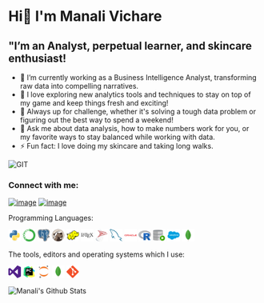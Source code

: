 
# Hi👋 I'm Manali Vichare


## "I’m an Analyst, perpetual learner, and  skincare enthusiast! ##

- 🔭 I’m currently working as a Business Intelligence Analyst, transforming raw data into compelling narratives.
- 🌱 I love exploring new analytics tools and techniques to stay on top of my game and keep things fresh and exciting!
- 🤔 Always up for challenge, whether it's solving a tough data problem or figuring out the best way to spend a weekend!
- 💬 Ask me about data analysis, how to make numbers work for you, or my favorite ways to stay balanced while working with data. 
- ⚡ Fun fact: I love doing my skincare and taking long walks.


![GIT](https://github.com/user-attachments/assets/b2a1e44e-9ec7-4c82-a108-006536adbb66)


### Connect with me:


<!-- [![LinkedIn](https://img.shields.io/badge/-LinkedIn-05122A?style=flat&logo=linkedin)](https://www.linkedin.com/in/manali-vichare//)&nbsp; -->

[![image](https://img.shields.io/badge/LinkedIn-0077B5?style=for-the-badge&logo=linkedin&logoColor=white)](https://www.linkedin.com/in/manali-vichare/)
[![image](https://img.shields.io/badge/Gmail-D14836?style=for-the-badge&logo=gmail&logoColor=white)](mailto:manalivichare1998@gmail.com)




Programming Languages:

<code><img height="25" src="https://raw.githubusercontent.com/devicons/devicon/master/icons/python/python-original.svg"></code>
<code><img height="25" src="https://raw.githubusercontent.com/devicons/devicon/master/icons/anaconda/anaconda-original.svg"></code>
<code><img height="25" src="https://raw.githubusercontent.com/devicons/devicon/master/icons/postgresql/postgresql-original.svg"></code>
<code><img height="25" src="https://raw.githubusercontent.com/devicons/devicon/master/icons/dbeaver/dbeaver-original.svg"></code>
<code><img height="25" src="https://raw.githubusercontent.com/devicons/devicon/master/icons/hadoop/hadoop-original.svg"></code>
<code><img height="25" src="https://raw.githubusercontent.com/devicons/devicon/master/icons/latex/latex-original.svg"></code>
<code><img height="25" src="https://raw.githubusercontent.com/devicons/devicon/master/icons/microsoftsqlserver/microsoftsqlserver-original.svg"></code>
<code><img height="25" src="https://raw.githubusercontent.com/devicons/devicon/master/icons/mysql/mysql-original.svg"></code>
<code><img height="25" src="https://raw.githubusercontent.com/devicons/devicon/master/icons/oracle/oracle-original.svg"></code>
<code><img height="25" src="https://raw.githubusercontent.com/devicons/devicon/master/icons/r/r-original.svg"></code>
<code><img height="25" src="https://raw.githubusercontent.com/devicons/devicon/master/icons/sqldeveloper/sqldeveloper-original.svg"></code>
<code><img height="25" src="https://raw.githubusercontent.com/devicons/devicon/master/icons/salesforce/salesforce-original.svg"></code>
<code><img height="25" src="https://raw.githubusercontent.com/devicons/devicon/master/icons/mongodb/mongodb-original.svg"></code>




The tools, editors and operating systems which I use:

<code><img height="25" src="https://raw.githubusercontent.com/devicons/devicon/master/icons/visualstudio/visualstudio-plain.svg"></code>
<code><img height="25" src="https://raw.githubusercontent.com/devicons/devicon/master/icons/pycharm/pycharm-original.svg"></code>
<code><img height="25" src="https://raw.githubusercontent.com/devicons/devicon/master/icons/jupyter/jupyter-original.svg"></code>
<code><img height="25" src="https://raw.githubusercontent.com/devicons/devicon/master/icons/mongodb/mongodb-original.svg"></code>
<code><img height="25" src="https://raw.githubusercontent.com/devicons/devicon/master/icons/git/git-original.svg"></code>



<img align="left" alt="Manali's Github Stats" src="https://github-readme-stats.vercel.app/api?username=Manali-Vichare&show_icons=true&hide_border=true&theme=radical" />




<!---
manali-vichare/manali-vichare is a ✨ special ✨ repository because its `README.md` (this file) appears on your GitHub profile.
You can click the Preview link to take a look at your changes.
--->
